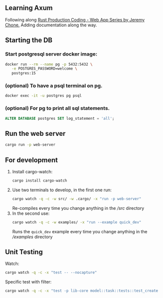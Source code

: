 ## Learning Axum

Following along [Rust Production Coding - Web App Series by Jeremy Chone.](https://youtube.com/playlist?list=PL7r-PXl6ZPcCTTxjmsb9bFZB9i01fAtI7&si=E55wdDxIr6JOzNHk)
Adding documentation along the way.

## Starting the DB

### Start postgresql server docker image:

```sh
docker run --rm --name pg -p 5432:5432 \
   -e POSTGRES_PASSWORD=welcome \
   postgres:15
```

### (optional) To have a psql terminal on pg.

```sh
docker exec -it -u postgres pg psql
```

### (optional) For pg to print all sql statements.

```sql
ALTER DATABASE postgres SET log_statement = 'all';
```

## Run the web server

```sh
cargo run -p web-server
```

## For development

1.  Install cargo-watch:
    ```sh
    cargo install cargo-watch
    ```
2.  Use two terminals to develop, in the first one run:
    ```sh
    cargo watch -q -c -w src/ -w .cargo/ -x "run -p web-server"
    ```
    Re-compiles every time you change anything in the _/src_ directory
3.  In the second use:
    ```sh
    cargo watch -q -c -w examples/ -x "run --example quick_dev"
    ```
    Runs the `quick_dev` example every time you change anything in the _/examples_ directory

## Unit Testing

Watch:

```sh
cargo watch -q -c -x "test -- --nocapture"
```

Specific test with filter:

```sh
cargo watch -q -c -x "test -p lib-core model::task::tests::test_create -- --nocapture"
```
